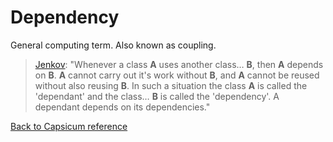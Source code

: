# Dependency

General computing term. Also known as coupling.

> [Jenkov](http://tutorials.jenkov.com/ood/understanding-dependencies.html): "Whenever a class **A** uses another class… **B**, then **A** depends on **B**. **A** cannot carry out it's work without **B**, and **A** cannot be reused without also reusing **B**. In such a situation the class **A** is called the 'dependant' and the class… **B** is called the 'dependency'. A dependant depends on its dependencies."

[Back to Capsicum reference](index.md)